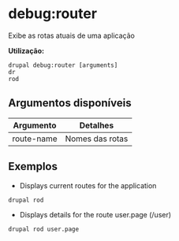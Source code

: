 # debug:router
Exibe as rotas atuais de uma aplicação

**Utilização:**
```
drupal debug:router [arguments]
dr
rod
```

## Argumentos disponíveis
Argumento | Detalhes
---------|-------------
route-name | Nomes das rotas

## Exemplos
* Displays current routes for the application
```
drupal rod
```
* Displays details for the route user.page (/user)
```
drupal rod user.page
```

